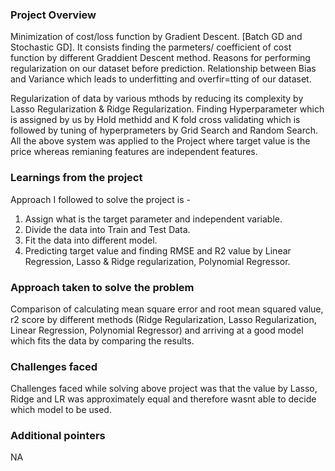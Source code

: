 ### Project Overview

 Minimization of cost/loss function by Gradient Descent. [Batch GD and Stochastic GD].
It consists finding the parmeters/ coefficient of cost function by different Graddient Descent method. 
Reasons for performing regularization on our dataset before prediction. 
Relationship between Bias and Variance which leads to underfitting and overfir=tting of our dataset.

Regularization of data by various mthods by reducing its complexity by Lasso Regularization & Ridge Regularization.
Finding Hyperparameter which is assigned by us by Hold methidd and K fold cross validating which is followed by tuning of hyperprameters by Grid Search and  Random Search.
All the above system was applied to the Project where target value is the price whereas remianing features are independent features.


### Learnings from the project

 Approach I followed to solve the project is - 
1. Assign what is the target parameter and independent variable.
2. Divide the data into Train and Test Data.
3. Fit the data into different model.
4. Predicting target value and finding RMSE and R2 value  by Linear Regression, Lasso & Ridge regularization, Polynomial Regressor. 


### Approach taken to solve the problem

 Comparison of calculating mean square error and root mean squared value, r2 score by  different methods (Ridge Regularization, Lasso Regularization, Linear Regression,  Polynomial Regressor) and arriving at a good model which fits the data by comparing the results.


### Challenges faced

 Challenges faced while solving above project was  that the value by Lasso, Ridge and LR was approximately equal and therefore wasnt able to decide which model to be used.


### Additional pointers

 NA


